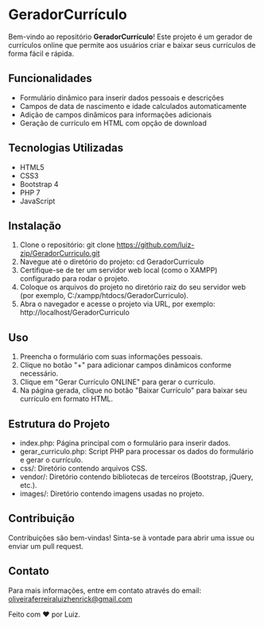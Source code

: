 # GeradorCurrículo

Bem-vindo ao repositório **GeradorCurrículo**! Este projeto é um gerador de currículos online que permite aos usuários criar e baixar seus currículos de forma fácil e rápida.

## Funcionalidades

- Formulário dinâmico para inserir dados pessoais e descrições
- Campos de data de nascimento e idade calculados automaticamente
- Adição de campos dinâmicos para informações adicionais
- Geração de currículo em HTML com opção de download

## Tecnologias Utilizadas

- HTML5
- CSS3
- Bootstrap 4
- PHP 7
- JavaScript

## Instalação

1. Clone o repositório:
   git clone https://github.com/luiz-zip/GeradorCurriculo.git 
2. Navegue até o diretório do projeto:
   cd GeradorCurriculo 
3. Certifique-se de ter um servidor web local (como o XAMPP) configurado para rodar o projeto.
4. Coloque os arquivos do projeto no diretório raiz do seu servidor web (por exemplo, C:/xampp/htdocs/GeradorCurriculo).
5. Abra o navegador e acesse o projeto via URL, por exemplo:
   http://localhost/GeradorCurriculo
    
## Uso

1. Preencha o formulário com suas informações pessoais.
2. Clique no botão "+" para adicionar campos dinâmicos conforme necessário.
3. Clique em "Gerar Currículo ONLINE" para gerar o currículo.
4. Na página gerada, clique no botão "Baixar Currículo" para baixar seu currículo em formato HTML.

## Estrutura do Projeto

- index.php: Página principal com o formulário para inserir dados.
- gerar_curriculo.php: Script PHP para processar os dados do formulário e gerar o currículo.
- css/: Diretório contendo arquivos CSS.
- vendor/: Diretório contendo bibliotecas de terceiros (Bootstrap, jQuery, etc.).
- images/: Diretório contendo imagens usadas no projeto.

## Contribuição

Contribuições são bem-vindas! Sinta-se à vontade para abrir uma issue ou enviar um pull request.

## Contato

Para mais informações, entre em contato através do email: oliveiraferreiraluizhenrick@gmail.com

Feito com ❤️ por Luiz.
